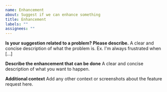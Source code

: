 ```yaml
---
name: Enhancement
about: Suggest if we can enhance something
title: Enhancement
labels: ""
assignees: ""
---
```


**Is your suggestion related to a problem? Please describe.**
A clear and concise description of what the problem is. Ex. I'm always frustrated when [...]

**Describe the enhancement that can be done**
A clear and concise description of what you want to happen.

**Additional context**
Add any other context or screenshots about the feature request here.
